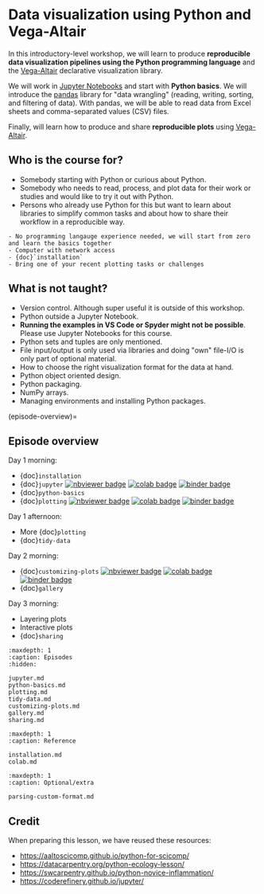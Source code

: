 # Data visualization using Python and Vega-Altair

In this introductory-level workshop, we will learn to produce **reproducible
data visualization pipelines using the Python programming language** and the
[Vega-Altair](https://altair-viz.github.io/) declarative visualization library.

We will work in [Jupyter Notebooks](https://jupyter.org/) and start with
**Python basics**.  We will introduce the [pandas](https://pandas.pydata.org/)
library for "data wrangling" (reading, writing, sorting, and filtering of
data).  With pandas, we will be able to read data from Excel sheets and
comma-separated values (CSV) files.

Finally, will learn how to produce
and share **reproducible plots** using
[Vega-Altair](https://altair-viz.github.io/).


## Who is the course for?

- Somebody starting with Python or curious about Python.
- Somebody who needs
  to read, process, and plot data for their work or studies and would like to
  try it out with Python.
- Persons who already use Python for this but want to learn about libraries
  to simplify common tasks and about how to share their workflow in a reproducible way.

```{prereq} Preparations
- No programming langauge experience needed, we will start from zero and learn the basics together
- Computer with network access
- {doc}`installation`
- Bring one of your recent plotting tasks or challenges
```


## What is not taught?

- Version control. Although super useful it is outside of this workshop.
- Python outside a Jupyter Notebook.
- **Running the examples in VS Code or Spyder might not be possible**. Please use Jupyter Notebooks for this course.
- Python sets and tuples are only mentioned.
- File input/output is only used via libraries and doing "own" file-I/O is only part
  of optional material.
- How to choose the right visualization format for the data at hand.
- Python object oriented design.
- Python packaging.
- NumPy arrays.
- Managing environments and installing Python packages.


(episode-overview)=

## Episode overview

Day 1 morning:
- {doc}`installation`
- {doc}`jupyter`
  [![nbviewer badge](https://img.shields.io/badge/view%20on-nbviewer-brightgreen.svg)](https://nbviewer.org/github/coderefinery/data-visualization-python/blob/main/notebooks/first-notebook.ipynb)
  [![colab badge](https://colab.research.google.com/assets/colab-badge.svg)](https://colab.research.google.com/github/coderefinery/data-visualization-python/blob/main/notebooks/first-notebook.ipynb)
  [![binder badge](https://mybinder.org/badge_logo.svg)](https://mybinder.org/v2/gh/coderefinery/data-visualization-python/HEAD?labpath=notebooks%2Ffirst-notebook.ipynb)
- {doc}`python-basics`
- {doc}`plotting`
  [![nbviewer badge](https://img.shields.io/badge/view%20on-nbviewer-brightgreen.svg)](https://nbviewer.org/github/coderefinery/data-visualization-python/blob/main/notebooks/plotting.ipynb)
  [![colab badge](https://colab.research.google.com/assets/colab-badge.svg)](https://colab.research.google.com/github/coderefinery/data-visualization-python/blob/main/notebooks/plotting.ipynb)
  [![binder badge](https://mybinder.org/badge_logo.svg)](https://mybinder.org/v2/gh/coderefinery/data-visualization-python/HEAD?labpath=notebooks%2Fplotting.ipynb)

Day 1 afternoon:
- More {doc}`plotting`
- {doc}`tidy-data`

Day 2 morning:
- {doc}`customizing-plots`
  [![nbviewer badge](https://img.shields.io/badge/view%20on-nbviewer-brightgreen.svg)](https://nbviewer.org/github/coderefinery/data-visualization-python/blob/main/notebooks/customizing.ipynb)
  [![colab badge](https://colab.research.google.com/assets/colab-badge.svg)](https://colab.research.google.com/github/coderefinery/data-visualization-python/blob/main/notebooks/customizing.ipynb)
  [![binder badge](https://mybinder.org/badge_logo.svg)](https://mybinder.org/v2/gh/coderefinery/data-visualization-python/HEAD?labpath=notebooks%2Fcustomizing.ipynb)
- {doc}`gallery`

Day 3 morning:
- Layering plots
- Interactive plots
- {doc}`sharing`


```{toctree}
:maxdepth: 1
:caption: Episodes
:hidden:

jupyter.md
python-basics.md
plotting.md
tidy-data.md
customizing-plots.md
gallery.md
sharing.md
```

```{toctree}
:maxdepth: 1
:caption: Reference

installation.md
colab.md
```

```{toctree}
:maxdepth: 1
:caption: Optional/extra

parsing-custom-format.md
```


## Credit

When preparing this lesson, we have reused these resources:

- <https://aaltoscicomp.github.io/python-for-scicomp/>
- <https://datacarpentry.org/python-ecology-lesson/>
- <https://swcarpentry.github.io/python-novice-inflammation/>
- <https://coderefinery.github.io/jupyter/>
